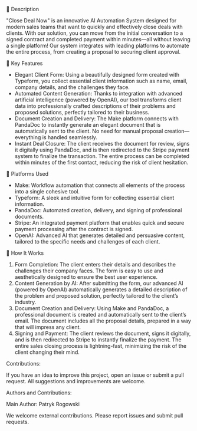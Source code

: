🌟 Description

"Close Deal Now" is an innovative AI Automation System designed for modern sales teams that want to quickly and effectively close deals with clients. With our solution, you can move from the initial conversation to a signed contract and completed payment within minutes—all without leaving a single platform! Our system integrates with leading platforms to automate the entire process, from creating a proposal to securing client approval.

🚀 Key Features

- Elegant Client Form: Using a beautifully designed form created with Typeform, you collect essential client information such as name, email, company details, and the challenges they face.
- Automated Content Generation: Thanks to integration with advanced artificial intelligence (powered by OpenAI), our tool transforms client data into professionally crafted descriptions of their problems and proposed solutions, perfectly tailored to their business.
- Document Creation and Delivery: The Make platform connects with PandaDoc to instantly generate an elegant document that is automatically sent to the client. No need for manual proposal creation—everything is handled seamlessly.
- Instant Deal Closure: The client receives the document for review, signs it digitally using PandaDoc, and is then redirected to the Stripe payment system to finalize the transaction. The entire process can be completed within minutes of the first contact, reducing the risk of client hesitation.

🔧 Platforms Used

- Make: Workflow automation that connects all elements of the process into a single cohesive tool.
- Typeform: A sleek and intuitive form for collecting essential client information.
- PandaDoc: Automated creation, delivery, and signing of professional documents.
- Stripe: An integrated payment platform that enables quick and secure payment processing after the contract is signed.
- OpenAI: Advanced AI that generates detailed and persuasive content, tailored to the specific needs and challenges of each client.

🎯 How It Works

1. Form Completion: The client enters their details and describes the challenges their company faces. The form is easy to use and aesthetically designed to ensure the best user experience.
2. Content Generation by AI: After submitting the form, our advanced AI (powered by OpenAI) automatically generates a detailed description of the problem and proposed solution, perfectly tailored to the client’s industry.
3. Document Creation and Delivery: Using Make and PandaDoc, a professional document is created and automatically sent to the client’s email. The document includes all the proposal details, prepared in a way that will impress any client.
4. Signing and Payment: The client reviews the document, signs it digitally, and is then redirected to Stripe to instantly finalize the payment. The entire sales closing process is lightning-fast, minimizing the risk of the client changing their mind.

Contributions:

If you have an idea to improve this project, open an issue or submit a pull request. All suggestions and improvements are welcome.

Authors and Contributions:

Main Author: Patryk Rogowski 

We welcome external contributions. Please report issues and submit pull requests.



